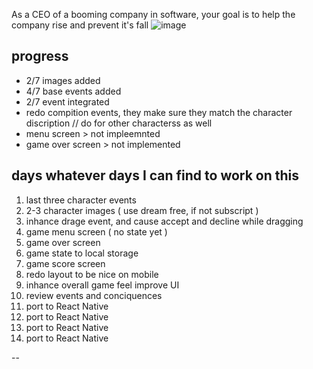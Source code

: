 As a CEO of a booming company in software, your goal is to help the company rise and prevent it's fall
![image](https://github.com/MaymoonaAlBoloshi/dev-destiny-/assets/43531753/caaee172-45b1-4a47-a3ad-e1a2c1404deb)

## progress
- 2/7 images added
- 4/7 base events added
- 2/7 event integrated
- redo compition events, they make sure they match the character discription // do for other characterss as well
- menu screen > not impleemnted
- game over screen > not implemented

## days whatever days I can find to work on this
1. last three character events
2. 2-3 character images ( use dream free, if not subscript )
3. inhance drage event, and cause accept and decline while dragging
4. game menu screen ( no state yet ) 
5. game over screen 
6. game state to local storage
7. game score screen
8. redo layout to be nice on mobile
9. inhance overall game feel improve UI
10. review events and conciquences 
11. port to React Native
12. port to React Native
13. port to React Native
14. port to React Native

--